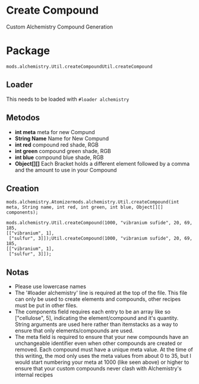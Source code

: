# Create Compound
Custom Alchemistry Compound Generation

# Package
```zenscript
mods.alchemistry.Util.createCompoundUtil.createCompound
```

## Loader
This needs to be loaded with `#loader alchemistry`

## Metodos
- **int meta** meta for new Compund
- **String Name** Name for New Compund
- **int red** compound red shade, RGB
- **int green** compound green shade, RGB
- **int blue** compound blue shade, RGB
- **Object[][]** Each Bracket holds a different element followed by a comma and the amount to use in your Compound

## Creation
```zenscript
mods.alchemistry.Atomizermods.alchemistry.Util.createCompound(int meta, String name, int red, int green, int blue, Object[][] components);

mods.alchemistry.Util.createCompound(1000, "vibranium sufide", 20, 69, 185,
[["vibranium", 1],
 ["sulfur", 3]]);Util.createCompound(1000, "vibranium sufide", 20, 69, 185,
[["vibranium", 1],
 ["sulfur", 3]]);
```

## Notas
- Please use lowercase names
- The '#loader alchemistry' line is required at the top of the file. This file can only be used to create elements and compounds, other recipes must be put in other files.
- The components field requires each entry to be an array like so ["cellulose", 5], indicating the element/compound and it's quantity. String arguments are used here rather than itemstacks as a way to ensure that only elements/compounds are used.
- The meta field is required to ensure that your new compounds have an unchangeable identifier even when other compounds are created or removed. Each compound must have a unique meta value. At the time of this writing, the mod only uses the meta values from about 0 to 35, but I would start numbering your meta at 1000 (like seen above) or higher to ensure that your custom compounds never clash with Alchemistry's internal recipes
